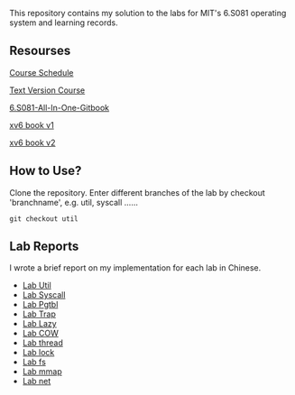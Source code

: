 
This repository contains my solution to the labs for MIT's 6.S081 operating system and learning records.

## Resourses

[Course Schedule](https://pdos.csail.mit.edu/6.828/2020/schedule.html)

[Text Version Course](https://mit-public-courses-cn-translatio.gitbook.io/mit6-s081/)

[6.S081-All-In-One-Gitbook](https://xv6.dgs.zone/)

[xv6 book v1](book-riscv-rev1.pdf)

[xv6 book v2](book-riscv-rev2.pdf)

## How to Use?
Clone the repository. Enter different branches of the lab by checkout 'branchname', e.g. util, syscall ......

```
git checkout util
```

## Lab Reports

I wrote a brief report on my implementation for each lab in Chinese.

- [Lab Util](./reports/lab1.md)
- [Lab Syscall](./reports/lab2.md)
- [Lab Pgtbl](./reports/lab3.md)
- [Lab Trap](./reports/lab4.md)
- [Lab Lazy](./reports/lab5.md)
- [Lab COW](./reports/lab6.md)
- [Lab thread](./reports/lab7.md)
- [Lab lock](./reports/lab8.md)
- [Lab fs](./reports/lab9.md)
- [Lab mmap](./reports/lab10.md)
- [Lab net](./reports/lab11.md)